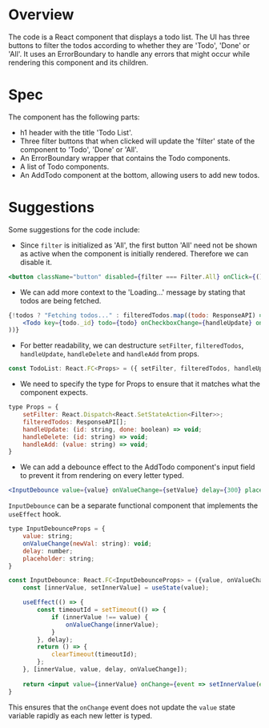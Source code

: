 # Overview

The code is a React component that displays a todo list. The UI has three buttons to filter the todos according to whether they are 'Todo', 'Done' or 'All'. It uses an ErrorBoundary to handle any errors that might occur while rendering this component and its children.

# Spec

The component has the following parts:

- h1 header with the title 'Todo List'.
- Three filter buttons that when clicked will update the 'filter' state of the component to 'Todo', 'Done' or 'All'.
- An ErrorBoundary wrapper that contains the Todo components.
- A list of Todo components.
- An AddTodo component at the bottom, allowing users to add new todos.

# Suggestions

Some suggestions for the code include:

- Since `filter` is initialized as 'All', the first button 'All' need not be shown as active when the component is initially rendered. Therefore we can disable it.

```jsx
<button className="button" disabled={filter === Filter.All} onClick={() => setFilter(Filter.All)}>All</button>
```

- We can add more context to the 'Loading...' message by stating that todos are being fetched.

```jsx
{!todos ? "Fetching todos..." : filteredTodos.map((todo: ResponseAPI) => (
    <Todo key={todo._id} todo={todo} onCheckboxChange={handleUpdate} onDelete={handleDelete} />
))}
```

- For better readability, we can destructure `setFilter`, `filteredTodos`, `handleUpdate`, `handleDelete` and `handleAdd` from props.

```jsx
const TodoList: React.FC<Props> = ({ setFilter, filteredTodos, handleUpdate, handleDelete, handleAdd }) => {
```

- We need to specify the type for Props to ensure that it matches what the component expects.

```jsx
type Props = {
    setFilter: React.Dispatch<React.SetStateAction<Filter>>;
    filteredTodos: ResponseAPI[];
    handleUpdate: (id: string, done: boolean) => void;
    handleDelete: (id: string) => void;
    handleAdd: (value: string) => void;
}
```

- We can add a debounce effect to the AddTodo component's input field to prevent it from rendering on every letter typed.

```jsx
<InputDebounce value={value} onValueChange={setValue} delay={300} placeholder="Add a todo..." />
```

`InputDebounce` can be a separate functional component that implements the `useEffect` hook.

```jsx
type InputDebounceProps = {
    value: string;
    onValueChange(newVal: string): void;
    delay: number;
    placeholder: string;
}

const InputDebounce: React.FC<InputDebounceProps> = ({value, onValueChange, delay, placeholder}) => {
    const [innerValue, setInnerValue] = useState(value);

    useEffect(() => {
        const timeoutId = setTimeout(() => {
            if (innerValue !== value) {
                onValueChange(innerValue);
            }
        }, delay);
        return () => {
            clearTimeout(timeoutId);
        };
    }, [innerValue, value, delay, onValueChange]);
    
    return <input value={innerValue} onChange={event => setInnerValue(event.target.value)} placeholder={placeholder}/>;
}
```

This ensures that the `onChange` event does not update the `value` state variable rapidly as each new letter is typed.
